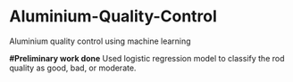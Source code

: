 # Aluminium-Quality-Control
Aluminium quality control using machine learning

**#Preliminary work done**
Used logistic regression model to classify the rod quality as good, bad, or moderate.
